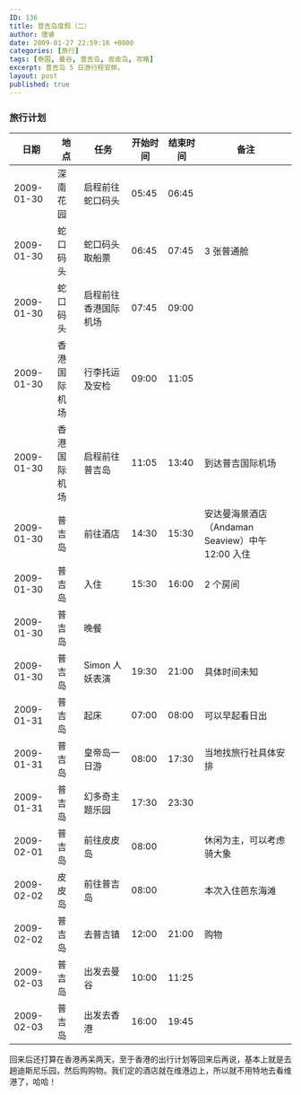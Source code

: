 ```yaml
---
ID: 136
title: 普吉岛度假（二）
author: 唐睿
date: 2009-01-27 22:59:18 +0800
categories: [旅行]
tags: [泰国, 曼谷, 普吉岛, 皮皮岛, 攻略]
excerpt: 普吉岛 5 日游行程安排。
layout: post
published: true
---
```


### 旅行计划

| 日期       | 地点         | 任务                 | 开始时间 | 结束时间 | 备注                                             |
| ---------- | ------------ | -------------------- | -------- | -------- | ------------------------------------------------ |
| 2009-01-30 | 深南花园     | 启程前往蛇口码头     | 05:45    | 06:45    |                                                  |
| 2009-01-30 | 蛇口码头     | 蛇口码头取船票       | 06:45    | 07:45    | 3 张普通舱                                       |
| 2009-01-30 | 蛇口码头     | 启程前往香港国际机场 | 07:45    | 09:00    |                                                  |
| 2009-01-30 | 香港国际机场 | 行李托运及安检       | 09:00    | 11:05    |                                                  |
| 2009-01-30 | 香港国际机场 | 启程前往普吉岛       | 11:05    | 13:40    | 到达普吉国际机场                                 |
| 2009-01-30 | 普吉岛       | 前往酒店             | 14:30    | 15:30    | 安达曼海景酒店（Andaman Seaview）中午 12:00 入住 |
| 2009-01-30 | 普吉岛       | 入住                 | 15:30    | 16:00    | 2 个房间                                         |
| 2009-01-30 | 普吉岛       | 晚餐                 |          |          |                                                  |
| 2009-01-30 | 普吉岛       | Simon 人妖表演       | 19:30    | 21:00    | 具体时间未知                                     |
| 2009-01-31 | 普吉岛       | 起床                 | 07:00    | 08:00    | 可以早起看日出                                   |
| 2009-01-31 | 普吉岛       | 皇帝岛一日游         | 08:00    | 17:30    | 当地找旅行社具体安排                             |
| 2009-01-31 | 普吉岛       | 幻多奇主题乐园       | 17:30    | 23:30    |                                                  |
| 2009-02-01 | 普吉岛       | 前往皮皮岛           | 08:00    |          | 休闲为主，可以考虑骑大象                         |
| 2009-02-02 | 皮皮岛       | 前往普吉岛           | 08:00    |          | 本次入住芭东海滩                                 |
| 2009-02-02 | 普吉岛       | 去普吉镇             | 12:00    | 21:00    | 购物                                             |
| 2009-02-03 | 普吉岛       | 出发去曼谷           | 10:00    | 11:25    |                                                  |
| 2009-02-03 | 普吉岛       | 出发去香港           | 16:00    | 19:45    |                                                  |

回来后还打算在香港再呆两天，至于香港的出行计划等回来后再说，基本上就是去趟迪斯尼乐园，然后购购物。我们定的酒店就在维港边上，所以就不用特地去看维港了，哈哈！
